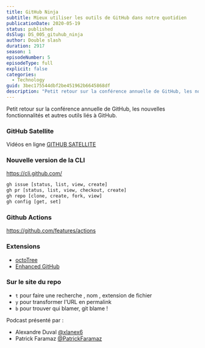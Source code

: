 ```yaml
---
title: GitHub Ninja
subtitle: Mieux utiliser les outils de GitHub dans notre quotidien
publicationDate: 2020-05-19
status: published
dsSlug: DS_005_gituhub_ninja
author: Double slash
duration: 2917
season: 1
episodeNumber: 5
episodeType: full
explicit: false
categories:
  - Technology
guid: 3bec175544dbf2be451962b6645868df
description: "Petit retour sur la conférence annuelle de GitHub, les nouvelles fonctionnalités et autres outils liés à GitHub. GitHub Satellite Vidéos en ligne GITHUB SATELLITE Nouvelle version de la CLI https://cli.github.com/ Github Actions https://github.com/features/actions Extensions octoTree Enhanced GitHub Sur le site du repo t pour faire une recherche , nom , extension de fichier y pour transformer l'URL en permalink b pour trouver qui blamer, git blame ! Podcast présenté par : Alexandre Duval @xlanex6 Patrick Faramaz @PatrickFaramaz"
---
```


Petit retour sur la conférence annuelle de GitHub, les nouvelles fonctionnalités et autres outils liés à GitHub.

### GitHub Satellite

Vidéos en ligne [GITHUB SATELLITE](https://githubsatellite.com/)

### Nouvelle version de la CLI

https://cli.github.com/

```bash
gh issue [status, list, view, create]
gh pr [status, list, view, checkout, create]
gh repo [clone, create, fork, view]
gh config [get, set]
```

### Github Actions

https://github.com/features/actions

### Extensions

- [octoTree](https://www.octotree.io/)
- [Enhanced GitHub](https://chrome.google.com/webstore/detail/enhanced-github/anlikcnbgdeidpacdbdljnabclhahhmd/related?hl=en)

### Sur le site du repo

- `t` pour faire une recherche , nom , extension de fichier
- `y` pour transformer l'URL en permalink
- `b` pour trouver qui blamer, git blame !

Podcast présenté par :

- Alexandre Duval [@xlanex6](https://twitter.com/xlanex6)
- Patrick Faramaz [@PatrickFaramaz](https://twitter.com/PatrickFaramaz)
